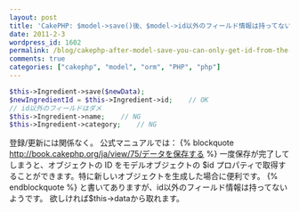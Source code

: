 ```yaml
---
layout: post
title: 'CakePHP: $model->save()後、$model->id以外のフィールド情報は持ってない'
date: 2011-2-3
wordpress_id: 1602
permalink: /blog/cakephp-after-model-save-you-can-only-get-id-from-the-model-rather-than-other-fields
comments: true
categories: ["cakephp", "model", "orm", "PHP", "php"]
---
```

```php
$this->Ingredient->save($newData);
$newIngredientId = $this->Ingredient->id;    // OK
// id以外のフィールドはダメ
$this->Ingredient->name;    // NG
$this->Ingredient->category;    // NG

```

登録/更新には関係なく。
公式マニュアルでは：
{% blockquote http://book.cakephp.org/ja/view/75/データを保存する %}
一度保存が完了してしまうと、オブジェクトの ID をモデルオブジェクトの $id プロパティで取得することができます。特に新しいオブジェクトを生成した場合に便利です。
{% endblockquote %}
と書いてありますが、id以外のフィールド情報は持ってないようです。
欲しければ$this->dataから取れます。

